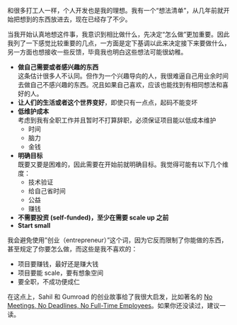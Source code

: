 和很多打工人一样，个人开发也是我的理想。我有一个“想法清单”，从几年前就开始把想到的东西放进去，现在已经存了不少。

当我开始认真地想这件事，我意识到相比做什么，先决定“怎么做”更加重要。因此我列了一下感觉比较重要的几点，一方面是定下基调以此来决定接下来要做什么，另一方面也想接收一些反馈，毕竟我也明白这些想法可能很幼稚。

- **做自己需要或者感兴趣的东西**   
  这条估计很多人不认同。但作为一个兴趣导向的人，我很难逼自己用业余时间去做自己不感兴趣的东西。况且如果自己喜欢，应该也能找到有相同想法和喜好的人。
- **让人们的生活或者这个世界变好**，即使只有一点点，起码不能变坏
- **低维护成本**  
  考虑到我有全职工作并且暂时不打算辞职，必须保证项目能以低成本维护
  - 时间
  - 脑力
  - 金钱
- **明确目标**  
  既要又要是困难的，因此需要在开始前就明确目标。我觉得可能有以下几个维度：
  - 技术验证
  - 给自己省时间
  - 公益
  - 赚钱
- **不需要投资 (self-funded)，至少在需要 scale up 之前**
- **Start small**

我会避免使用”创业（entrepreneur）”这个词，因为它反而限制了你能做的东西，甚至规定了你要怎么做，而这些是我不喜欢的：  

- 项目要赚钱，最好还是赚大钱
- 项目要能 scale，要有想象空间
- 要全职，不成功便成仁

在这点上，Sahil 和 Gumroad 的创业故事给了我很大启发，比如著名的 [No Meetings, No Deadlines, No Full-Time Employees](https://sahillavingia.com/work)。如果你还没读过，建议一读。